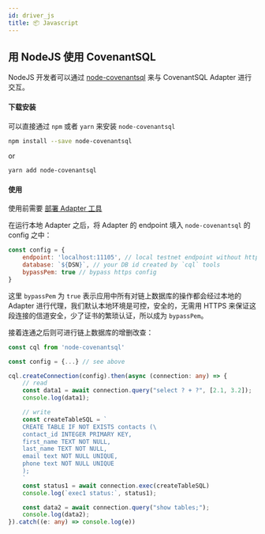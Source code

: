 ```yaml
---
id: driver_js
title: 📦 Javascript
---
```


## 用 NodeJS 使用 CovenantSQL

NodeJS 开发者可以通过 [node-covenantsql](https://github.com/CovenantSQL/node-covenantsql) 来与 CovenantSQL Adapter 进行交互。

#### 下载安装

可以直接通过 `npm` 或者 `yarn` 来安装 `node-covenantsql`

```bash
npm install --save node-covenantsql
```
or
```bash
yarn add node-covenantsql
```

#### 使用

使用前需要 [部署 Adapter 工具](./adapter)

在运行本地 Adapter 之后，将 Adapter 的 endpoint 填入 `node-covenantsql` 的 config 之中：

```javascript
const config = {
    endpoint: 'localhost:11105', // local testnet endpoint without https
    database: `${DSN}`, // your DB id created by `cql` tools
    bypassPem: true // bypass https config
}
```

这里 `bypassPem` 为 `true` 表示应用中所有对链上数据库的操作都会经过本地的 Adapter 进行代理，我们默认本地环境是可控，安全的，无需用 HTTPS 来保证这段连接的信道安全，少了证书的繁琐认证，所以成为 `bypassPem`。

接着连通之后则可进行链上数据库的增删改查：

```typescript
const cql from 'node-covenantsql'

const config = {...} // see above

cql.createConnection(config).then(async (connection: any) => {
    // read
    const data1 = await connection.query("select ? + ?", [2.1, 3.2]);
    console.log(data1);

    // write
    const createTableSQL = `
    CREATE TABLE IF NOT EXISTS contacts (\
    contact_id INTEGER PRIMARY KEY,
    first_name TEXT NOT NULL,
    last_name TEXT NOT NULL,
    email text NOT NULL UNIQUE,
    phone text NOT NULL UNIQUE
    );
    `
    const status1 = await connection.exec(createTableSQL)
    console.log(`exec1 status:`, status1);

    const data2 = await connection.query("show tables;");
    console.log(data2);
}).catch((e: any) => console.log(e))
```

